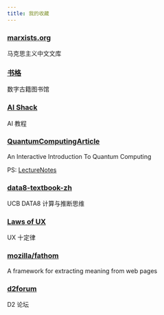 ```yaml
---
title: 我的收藏
---
```


### [marxists.org](https://www.marxists.org/chinese/)

马克思主义中文文库

### [书格](https://shuge.org)

数字古籍图书馆

### [AI Shack](http://aishack.in/)

AI 教程

### [QuantumComputingArticle](http://davidbkemp.github.io/QuantumComputingArticle/)

An Interactive Introduction To Quantum Computing

PS: [LectureNotes](https://cs.uwaterloo.ca/~watrous/CPSC519/LectureNotes/all.pdf)

### [data8-textbook-zh](https://github.com/Kivy-CN/data8-textbook-zh)

UCB DATA8 计算与推断思维

### [Laws of UX](https://lawsofux.com/)

UX 十定律

### [mozilla/fathom](https://mozilla.github.io/fathom/using.html)

A framework for extracting meaning from web pages

### [d2forum](http://d2forum.alibaba-inc.com/#/index)

D2 论坛
